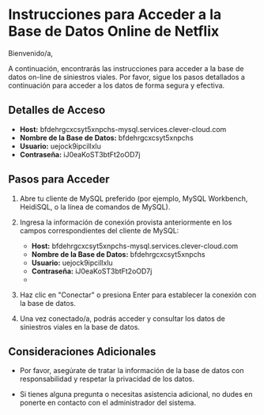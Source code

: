 # Instrucciones para Acceder a la Base de Datos Online de Netflix

Bienvenido/a,

A continuación, encontrarás las instrucciones para acceder a la base de datos on-line de siniestros viales. Por favor, sigue los pasos detallados a continuación para acceder a los datos de forma segura y efectiva.

## Detalles de Acceso

- **Host:** bfdehrgcxcsyt5xnpchs-mysql.services.clever-cloud.com
- **Nombre de la Base de Datos:** bfdehrgcxcsyt5xnpchs
- **Usuario:** uejock9ipcillxlu
- **Contraseña:** iJ0eaKoST3btFt2oOD7j

## Pasos para Acceder

1. Abre tu cliente de MySQL preferido (por ejemplo, MySQL Workbench, HeidiSQL, o la línea de comandos de MySQL).

2. Ingresa la información de conexión provista anteriormente en los campos correspondientes del cliente de MySQL:

   - **Host:** bfdehrgcxcsyt5xnpchs-mysql.services.clever-cloud.com
   - **Nombre de la Base de Datos:** bfdehrgcxcsyt5xnpchs
   - **Usuario:** uejock9ipcillxlu
   - **Contraseña:** iJ0eaKoST3btFt2oOD7j
   - 
3. Haz clic en "Conectar" o presiona Enter para establecer la conexión con la base de datos.

4. Una vez conectado/a, podrás acceder y consultar los datos de siniestros viales en la base de datos.

## Consideraciones Adicionales

- Por favor, asegúrate de tratar la información de la base de datos con responsabilidad y respetar la privacidad de los datos.

- Si tienes alguna pregunta o necesitas asistencia adicional, no dudes en ponerte en contacto con el administrador del sistema.
